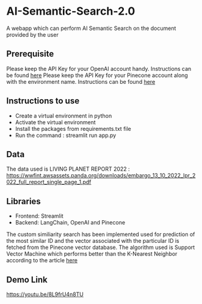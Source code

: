# AI-Semantic-Search-2.0
A webapp which can perform AI Semantic Search on the document provided by the user

## Prerequisite
Please keep the API Key for your OpenAI account handy. Instructions can be found [here](https://platform.openai.com/account/api-keys)
Please keep the API Key for your Pinecone account along with the environment name. Instructions can be found [here](https://docs.pinecone.io/docs/quickstart)

## Instructions to use
* Create a virtual environment in python
* Activate the virtual environment
* Install the packages from requirements.txt file
* Run the command : streamlit run app.py

## Data 
The data used is LIVING PLANET REPORT 2022 : https://wwfint.awsassets.panda.org/downloads/embargo_13_10_2022_lpr_2022_full_report_single_page_1.pdf

## Libraries
* Frontend: Streamlit
* Backend: LangChain, OpenAI and Pinecone
 
 The custom similiarity search has been implemented used for prediction of the most similar ID and the vector associated with the particular ID is fetched 
 from the Pinecone vector database. The algorithm used is Support Vector Machine which performs better than the K-Nearest Neighbor according to the article
 [here](https://github.com/karpathy/randomfun/blob/master/knn_vs_svm.ipynb)

 
 ## Demo Link
 https://youtu.be/8L9frU4n8TU

